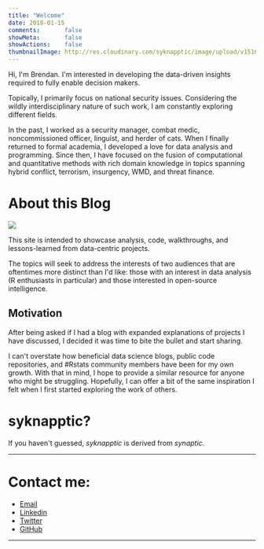 ```yaml
---
title: "Welcome"
date: 2018-01-15
comments:       false
showMeta:       false
showActions:    false
thumbnailImage: http://res.cloudinary.com/syknapptic/image/upload/v1516468904/logo_rd5ifq.png
---
```


<style>
    body .main-container {
        max-width: 700px;
    }
</style>

Hi, I'm Brendan. I'm interested in developing the data-driven insights required to fully enable decision makers.

Topically, I primarily focus on national security issues. Considering the wildly interdisciplinary nature of such work, I am constantly exploring different fields.

In the past, I worked as a security manager, combat medic, noncommissioned officer, linguist, and herder of cats. When I finally returned to formal academia, I developed a love for data analysis and programming. Since then, I have focused on the fusion of computational and quantitative methods with rich domain knowledge in topics spanning hybrid conflict, terrorism, insurgency, WMD, and threat finance.

# About this Blog

![](http://res.cloudinary.com/syknapptic/image/upload/v1516468904/logo_rd5ifq.png)

This site is intended to showcase analysis, code, walkthroughs, and lessons-learned from data-centric projects.

The topics will seek to address the interests of two audiences that are oftentimes more distinct than I'd like: those with an interest in data analysis (R enthusiasts in particular) and those interested in open-source intelligence. 

## Motivation

After being asked if I had a blog with expanded explanations of projects I have discussed, I decided it was time to bite the bullet and start sharing.

I can't overstate how beneficial data science blogs, public code repositories, and #Rstats community members have been for my own growth. With that in mind, I hope to provide a similar resource for anyone who might be struggling. Hopefully, I can offer a bit of the same inspiration I felt when I first started exploring the work of others.

# syknapptic?

If you haven't guessed, _syknapptic_ is derived from _synaptic_.

---

# Contact me:
- [Email](mailto:syknapptic@gmail.com)
- [Linkedin](https://www.linkedin.com/in/knappbrendan/)
- [Twitter](http://twitter.com/syknapptic)
- [GitHub](https://github.com/syknapptic)

-----